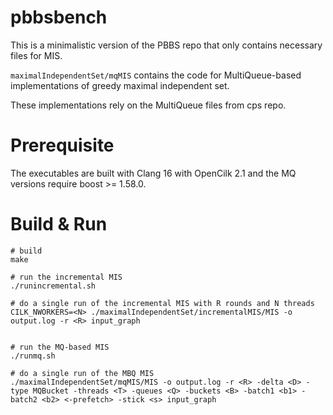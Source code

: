 # pbbsbench

This is a minimalistic version of the PBBS repo that only contains
necessary files for MIS.

`maximalIndependentSet/mqMIS` contains the code for MultiQueue-based
implementations of greedy maximal independent set.

These implementations rely on the MultiQueue files from cps repo.

# Prerequisite
The executables are built with Clang 16 with OpenCilk 2.1
and the MQ versions require boost >= 1.58.0.

# Build & Run
```
# build
make

# run the incremental MIS
./runincremental.sh

# do a single run of the incremental MIS with R rounds and N threads
CILK_NWORKERS=<N> ./maximalIndependentSet/incrementalMIS/MIS -o output.log -r <R> input_graph


# run the MQ-based MIS
./runmq.sh

# do a single run of the MBQ MIS
./maximalIndependentSet/mqMIS/MIS -o output.log -r <R> -delta <D> -type MQBucket -threads <T> -queues <Q> -buckets <B> -batch1 <b1> -batch2 <b2> <-prefetch> -stick <s> input_graph
```
